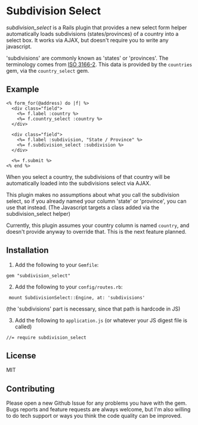 Subdivision Select
===

*subdivision_select* is a Rails plugin
that provides a new select form helper
automatically loads subdivisions (states/provinces) of a country
into a select box.
It works via AJAX,
but doesn't require you to write any javascript.

'subdivisions' are commonly known as 'states' or 'provinces'.
The terminology comes from [ISO 3166-2](https://en.wikipedia.org/wiki/ISO_3166-2).
This data is provided by the `countries` gem,
via the `country_select` gem.


Example
---
```
<% form_for(@address) do |f| %>
  <div class="field">
    <%= f.label :country %>
    <%= f.country_select :country %>
  </div>

  <div class="field">
    <%= f.label :subdivision, "State / Province" %>
    <%= f.subdivision_select :subdivision %>
  </div>

  <%= f.submit %>
<% end %>

```

When you select a country,
the subdivisions of that country
will be automatically loaded into the subdivisions select via AJAX.

This plugin makes no assumptions about what you call the subdivision select,
so if you already named your column 'state' or 'province',
you can use that instead.
(The Javascript targets a class added via the subdivision_select helper)

Currently,
this plugin assumes your country column is named `country`,
and doesn't provide anyway to override that.
This is the next feature planned.

Installation
---
1. Add the following to your `Gemfile`:

```
gem "subdivision_select"
```


2. Add the following to your `config/routes.rb`:

```
 mount SubdivisionSelect::Engine, at: 'subdivisions'
```
(the 'subdivisions' part is necessary, since that path is hardcode in JS)


3. Add the following to `application.js` (or whatever your JS digest file is called)

```
//= require subdivision_select
```

License
---
MIT


Contributing
---
Please open a new Github Issue for any problems you have with the gem.
Bugs reports and feature requests are always welcome,
but I'm also willing to do tech support
or ways you think the code quality can be improved.
